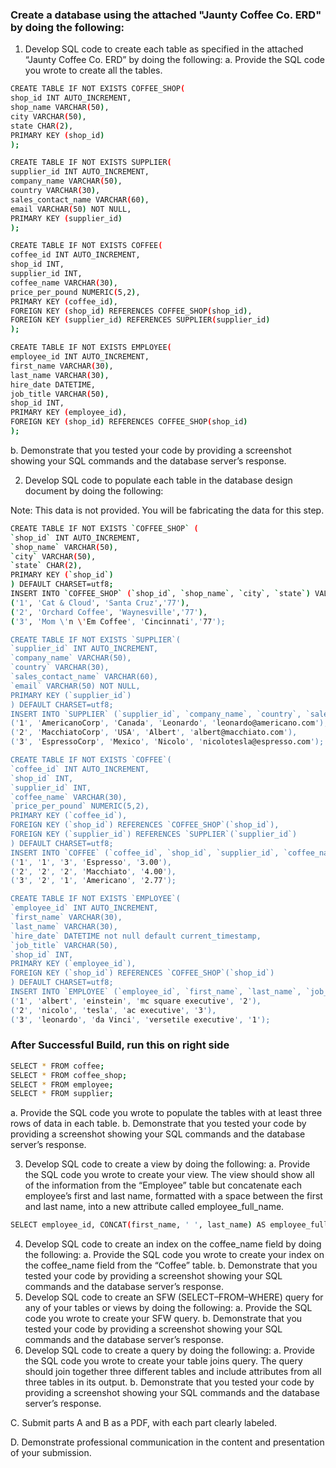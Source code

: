 ###  Create a database using the attached "Jaunty Coffee Co. ERD" by doing the following:

1.  Develop SQL code to create each table as specified in the attached “Jaunty Coffee Co. ERD” by doing the following:
a.  Provide the SQL code you wrote to create all the tables.

```sh
CREATE TABLE IF NOT EXISTS COFFEE_SHOP(
shop_id INT AUTO_INCREMENT,
shop_name VARCHAR(50),
city VARCHAR(50),
state CHAR(2),
PRIMARY KEY (shop_id)
);

CREATE TABLE IF NOT EXISTS SUPPLIER(
supplier_id INT AUTO_INCREMENT,
company_name VARCHAR(50),
country VARCHAR(30),
sales_contact_name VARCHAR(60),
email VARCHAR(50) NOT NULL,
PRIMARY KEY (supplier_id)
);

CREATE TABLE IF NOT EXISTS COFFEE(
coffee_id INT AUTO_INCREMENT,
shop_id INT,
supplier_id INT,
coffee_name VARCHAR(30),
price_per_pound NUMERIC(5,2),
PRIMARY KEY (coffee_id),
FOREIGN KEY (shop_id) REFERENCES COFFEE_SHOP(shop_id),
FOREIGN KEY (supplier_id) REFERENCES SUPPLIER(supplier_id)
);

CREATE TABLE IF NOT EXISTS EMPLOYEE(
employee_id INT AUTO_INCREMENT,
first_name VARCHAR(30),
last_name VARCHAR(30),
hire_date DATETIME,
job_title VARCHAR(50),
shop_id INT,
PRIMARY KEY (employee_id),
FOREIGN KEY (shop_id) REFERENCES COFFEE_SHOP(shop_id)
);
```
b.  Demonstrate that you tested your code by providing a screenshot showing your SQL commands and the database server’s response.


2.  Develop SQL code to populate each table in the database design document by doing the following:
 
Note: This data is not provided. You will be fabricating the data for this step.

```sh
CREATE TABLE IF NOT EXISTS `COFFEE_SHOP` (
`shop_id` INT AUTO_INCREMENT,
`shop_name` VARCHAR(50),
`city` VARCHAR(50),
`state` CHAR(2),
PRIMARY KEY (`shop_id`)
) DEFAULT CHARSET=utf8;
INSERT INTO `COFFEE_SHOP` (`shop_id`, `shop_name`, `city`, `state`) VALUES
('1', 'Cat & Cloud', 'Santa Cruz','77'),
('2', 'Orchard Coffee', 'Waynesville','77'),
('3', 'Mom \'n \'Em Coffee', 'Cincinnati','77');

CREATE TABLE IF NOT EXISTS `SUPPLIER`(
`supplier_id` INT AUTO_INCREMENT,
`company_name` VARCHAR(50),
`country` VARCHAR(30),
`sales_contact_name` VARCHAR(60),
`email` VARCHAR(50) NOT NULL,
PRIMARY KEY (`supplier_id`)
) DEFAULT CHARSET=utf8;
INSERT INTO `SUPPLIER` (`supplier_id`, `company_name`, `country`, `sales_contact_name`, `email`) VALUES
('1', 'AmericanoCorp', 'Canada', 'Leonardo', 'leonardo@americano.com'),
('2', 'MacchiatoCorp', 'USA', 'Albert', 'albert@macchiato.com'),
('3', 'EspressoCorp', 'Mexico', 'Nicolo', 'nicolotesla@espresso.com');

CREATE TABLE IF NOT EXISTS `COFFEE`(
`coffee_id` INT AUTO_INCREMENT,
`shop_id` INT,
`supplier_id` INT,
`coffee_name` VARCHAR(30),
`price_per_pound` NUMERIC(5,2),
PRIMARY KEY (`coffee_id`),
FOREIGN KEY (`shop_id`) REFERENCES `COFFEE_SHOP`(`shop_id`),
FOREIGN KEY (`supplier_id`) REFERENCES `SUPPLIER`(`supplier_id`)
) DEFAULT CHARSET=utf8;
INSERT INTO `COFFEE` (`coffee_id`, `shop_id`, `supplier_id`, `coffee_name`, `price_per_pound`) VALUES
('1', '1', '3', 'Espresso', '3.00'),
('2', '2', '2', 'Macchiato', '4.00'),
('3', '2', '1', 'Americano', '2.77');

CREATE TABLE IF NOT EXISTS `EMPLOYEE`(
`employee_id` INT AUTO_INCREMENT,
`first_name` VARCHAR(30),
`last_name` VARCHAR(30),
`hire_date` DATETIME not null default current_timestamp,
`job_title` VARCHAR(50),
`shop_id` INT,
PRIMARY KEY (`employee_id`),
FOREIGN KEY (`shop_id`) REFERENCES `COFFEE_SHOP`(`shop_id`)
) DEFAULT CHARSET=utf8;
INSERT INTO `EMPLOYEE` (`employee_id`, `first_name`, `last_name`, `job_title`, `shop_id`) VALUES
('1', 'albert', 'einstein', 'mc square executive', '2'),
('2', 'nicolo', 'tesla', 'ac executive', '3'),
('3', 'leonardo', 'da Vinci', 'versetile executive', '1');
```

### After Successful Build, run this on right side
```sh
SELECT * FROM coffee;
SELECT * FROM coffee_shop;
SELECT * FROM employee;
SELECT * FROM supplier;
```
 
a.  Provide the SQL code you wrote to populate the tables with at least three rows of data in each table.
b.  Demonstrate that you tested your code by providing a screenshot showing your SQL commands and the database server’s response.


3.  Develop SQL code to create a view by doing the following: 
a.  Provide the SQL code you wrote to create your view. The view should show all of the information from the “Employee” table but
concatenate each employee’s first and last name, formatted with a space between the first and last name, into a new attribute called employee_full_name.

```sh
SELECT employee_id, CONCAT(first_name, ' ', last_name) AS employee_full_name, job_title, shop_id FROM EMPLOYEE;
```

4.  Develop SQL code to create an index on the coffee_name field by doing the following:
a.  Provide the SQL code you wrote to create your index on the coffee_name field from the “Coffee” table.
b.  Demonstrate that you tested your code by providing a screenshot showing your SQL commands and the database server’s response.
5.  Develop SQL code to create an SFW (SELECT–FROM–WHERE) query for any of your tables or views by doing the following: 
a.  Provide the SQL code you wrote to create your SFW query.
b.  Demonstrate that you tested your code by providing a screenshot showing your SQL commands and the database server’s response.
6.  Develop SQL code to create a query by doing the following:
a.  Provide the SQL code you wrote to create your table joins query. The query should join together three different tables and include
attributes from all three tables in its output.
b.  Demonstrate that you tested your code by providing a screenshot showing your SQL commands and the database server’s response.
 
C.  Submit parts A and B as a PDF, with each part clearly labeled.
 
D.  Demonstrate professional communication in the content and presentation of your submission.